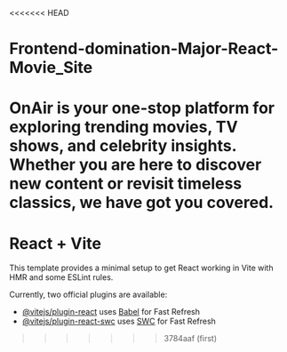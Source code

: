 <<<<<<< HEAD
# Frontend-domination-Major-React-Movie_Site
OnAir is your one-stop platform for exploring trending movies, TV shows, and celebrity insights.  
   Whether you are here to discover new content or revisit timeless classics, we have got you covered.
=======
# React + Vite

This template provides a minimal setup to get React working in Vite with HMR and some ESLint rules.

Currently, two official plugins are available:

- [@vitejs/plugin-react](https://github.com/vitejs/vite-plugin-react/blob/main/packages/plugin-react/README.md) uses [Babel](https://babeljs.io/) for Fast Refresh
- [@vitejs/plugin-react-swc](https://github.com/vitejs/vite-plugin-react-swc) uses [SWC](https://swc.rs/) for Fast Refresh
>>>>>>> 3784aaf (first)
